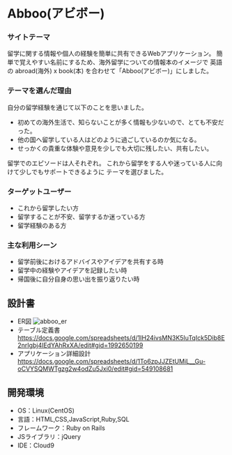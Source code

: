 # Abboo(アビボー)

### サイトテーマ
留学に関する情報や個人の経験を簡単に共有できるWebアプリケーション。
簡単で覚えやすい名前にするため、海外留学についての情報本のイメージで
英語の abroad(海外) x book(本) を合わせて「Abboo(アビボー)」にしました。


### テーマを選んだ理由

自分の留学経験を通じて以下のことを思いました。

- 初めての海外生活で、知らないことが多く情報も少ないので、とても不安だった。</br>
- 他の国へ留学している人はどのように過ごしているのか気になる。</br>
- せっかくの貴重な体験や意見を少しでも大切に残したい、共有したい。</br>

留学でのエピソードは人それぞれ。
これから留学をする人や迷っている人に向けて少しでもサポートできるように
テーマを選びました。

### ターゲットユーザー
- これから留学したい方
- 留学することが不安、留学するか迷っている方
- 留学経験のある方

### 主な利用シーン
- 留学前後におけるアドバイスやアイデアを共有する時
- 留学中の経験やアイデアを記録したい時
- 帰国後に自分自身の思い出を振り返りたい時

## 設計書
- ER図
![abboo_er](https://user-images.githubusercontent.com/124222570/234266764-d0f6eb6c-4d88-4cd4-b097-b87e5cde7007.png)
- テーブル定義書
  https://docs.google.com/spreadsheets/d/1IH24ivsMN3K5IuTqIck5Dib8E2nrIgbj4IEdYAhRxXA/edit#gid=1992650199
- アプリケーション詳細設計
  https://docs.google.com/spreadsheets/d/1To6zpJJZEtUMiL__Gu-oCVYSQMWTgzg2w4odZu5Jxi0/edit#gid=549108681

## 開発環境
- OS：Linux(CentOS)
- 言語：HTML,CSS,JavaScript,Ruby,SQL
- フレームワーク：Ruby on Rails
- JSライブラリ：jQuery
- IDE：Cloud9

